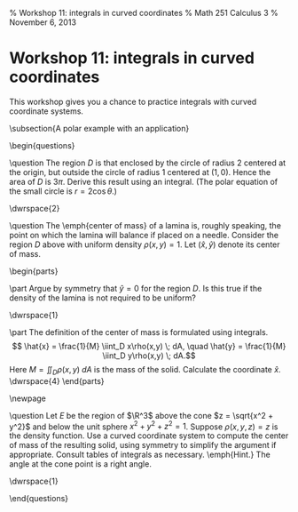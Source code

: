 % Workshop 11: integrals in curved coordinates
% Math 251 Calculus 3
% November 6, 2013

# Workshop 11: integrals in curved coordinates

This workshop gives you a chance to practice integrals with curved coordinate systems.

\subsection{A polar example with an application}

\begin{questions}

\question The region $D$ is that enclosed by the circle of radius $2$ centered at the origin, but outside the circle of radius $1$ centered at $(1,0)$. Hence the area of $D$ is $3\pi$. Derive this result using an integral. (The polar equation of the small circle is $r = 2\cos\theta$.)

\dwrspace{2}

\question The \emph{center of mass} of a lamina is, roughly speaking, the point on which the lamina will balance if placed on a needle. Consider the region $D$ above with uniform density $\rho(x,y) = 1$. Let $(\hat{x}, \hat{y})$ denote its center of mass.

\begin{parts}

\part Argue by symmetry that $\hat{y} = 0$ for the region $D$. Is this true if the density of the lamina is not required to be uniform?

\dwrspace{1}

\part The definition of the center of mass is formulated using integrals.
$$ \hat{x} = \frac{1}{M} \iint_D x\rho(x,y) \; dA, \quad \hat{y} = \frac{1}{M} \iint_D y\rho(x,y) \; dA.$$
Here $M = \iint_D \rho(x,y) \; dA$ is the mass of the solid. Calculate the coordinate $\hat{x}$.
\dwrspace{4}
\end{parts}

\newpage

\question Let $E$ be the region of $\R^3$ above the cone $z = \sqrt{x^2 + y^2}$ and below the unit sphere $x^2 + y^2 + z^2 = 1$. Suppose $\rho(x,y,z) = z$ is the density function. Use a curved coordinate system to compute the center of mass of the resulting solid, using symmetry to simplify the argument if appropriate. Consult tables of integrals as necessary. \emph{Hint.} The angle at the cone point is a right angle.

\dwrspace{1}

\end{questions}

